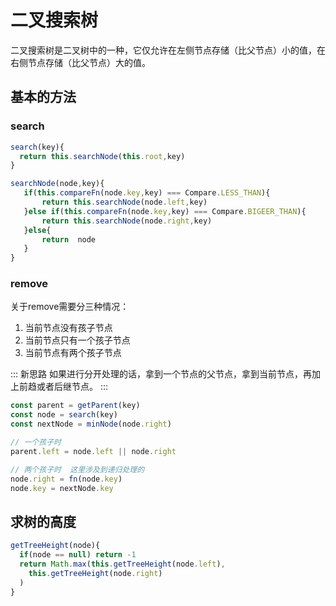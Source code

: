 # 二叉搜索树
二叉搜索树是二叉树中的一种，它仅允许在左侧节点存储（比父节点）小的值，在右侧节点存储（比父节点）大的值。

## 基本的方法

### search
```js
search(key){
  return this.searchNode(this.root,key)
}

searchNode(node,key){
   if(this.compareFn(node.key,key) === Compare.LESS_THAN){
       return this.searchNode(node.left,key)
   }else if(this.compareFn(node.key,key) === Compare.BIGEER_THAN){
       return this.searchNode(node.right,key)
   }else{
       return  node
   }
}

```


### remove
关于remove需要分三种情况：
1. 当前节点没有孩子节点
2. 当前节点只有一个孩子节点
3. 当前节点有两个孩子节点

::: 新思路 
如果进行分开处理的话，拿到一个节点的父节点，拿到当前节点，再加上前趋或者后继节点。
:::
```js 伪代码
const parent = getParent(key)
const node = search(key)
const nextNode = minNode(node.right)

// 一个孩子时
parent.left = node.left || node.right

// 两个孩子时  这里涉及到递归处理的
node.right = fn(node.key)
node.key = nextNode.key
```

## 求树的高度
```js
getTreeHeight(node){
  if(node == null) return -1
  return Math.max(this.getTreeHeight(node.left),
    this.getTreeHeight(node.right)
  )
} 
```